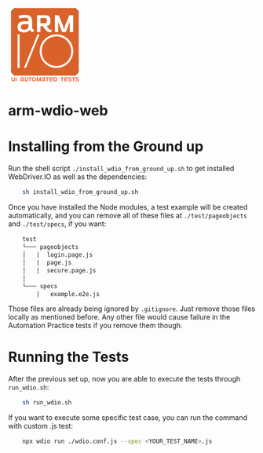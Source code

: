 <img src="arm_wdio_logo.png" height="150">

# arm-wdio-web

# Installing from the Ground up

Run the shell script `./install_wdio_from_ground_up.sh` to get installed WebDriver.IO as well as the dependencies:

```bash
    sh install_wdio_from_ground_up.sh
```

Once you have installed the Node modules, a test example will be created automatically, and you can remove all of these files at `./test/pageobjects` and `./test/specs`, if you want:

```
    test
    └─── pageobjects
    │   |  login.page.js
    │   |  page.js
    │   |  secure.page.js
    │
    └─── specs
        |   example.e2e.js

```
Those files are already being ignored by `.gitignore`. Just remove those files locally as mentioned before. Any other file would cause failure in the Automation Practice tests if you remove them though.

# Running the Tests

After the previous set up, now you are able to execute the tests through `run_wdio.sh`:

```bash
    sh run_wdio.sh
```

If you want to execute some specific test case, you can run the command with custom .js test:

```bash
    npx wdio run ./wdio.conf.js --spec <YOUR_TEST_NAME>.js
```